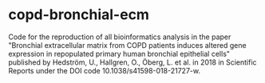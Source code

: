 # copd-bronchial-ecm
 Code for the reproduction of all bioinformatics analysis in the paper "Bronchial extracellular matrix from COPD patients induces altered gene expression in repopulated primary human bronchial epithelial cells" published by Hedström, U., Hallgren, O., Öberg, L. et al. in 2018 in Scientific Reports under the DOI code 10.1038/s41598-018-21727-w.
